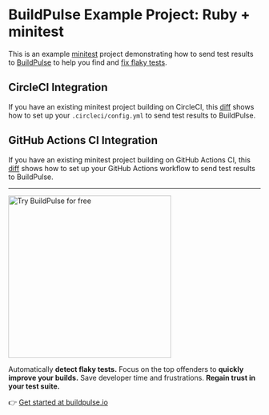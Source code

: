 # BuildPulse Example Project: Ruby + minitest

This is an example [minitest](https://github.com/seattlerb/minitest) project demonstrating how to send test results to [BuildPulse](https://buildpulse.io) to help you find and [fix flaky tests](https://buildpulse.io/products/flaky-tests).

## CircleCI Integration

If you have an existing minitest project building on CircleCI, this [diff](https://github.com/buildpulse/buildpulse-example-ruby-minitest/compare/pre-buildpulse...circle-ci) shows how to set up your `.circleci/config.yml` to send test results to BuildPulse.

## GitHub Actions CI Integration

If you have an existing minitest project building on GitHub Actions CI, this [diff](https://github.com/buildpulse/buildpulse-example-ruby-minitest/compare/pre-buildpulse...github-actions) shows how to set up your GitHub Actions workflow to send test results to BuildPulse.

---

<p>
  <a href="https://buildpulse.io?utm_source=github.com&utm_campaign=example-repositories&utm_content=ruby-minitest-button">
    <img width="325" title="Automatically detect flaky Ruby tests with BuildPulse" alt="Try BuildPulse for free" src="https://user-images.githubusercontent.com/2988/86935247-9f059b80-c10a-11ea-9579-575b357e70d6.png">
  </a>
</p>

Automatically **detect flaky tests.** Focus on the top offenders to **quickly improve your builds.** Save developer time and frustrations. **Regain trust in your test suite.**

👉 [Get started at buildpulse.io](https://buildpulse.io?utm_source=github.com&utm_campaign=example-repositories&utm_content=ruby-minitest-text-link)

